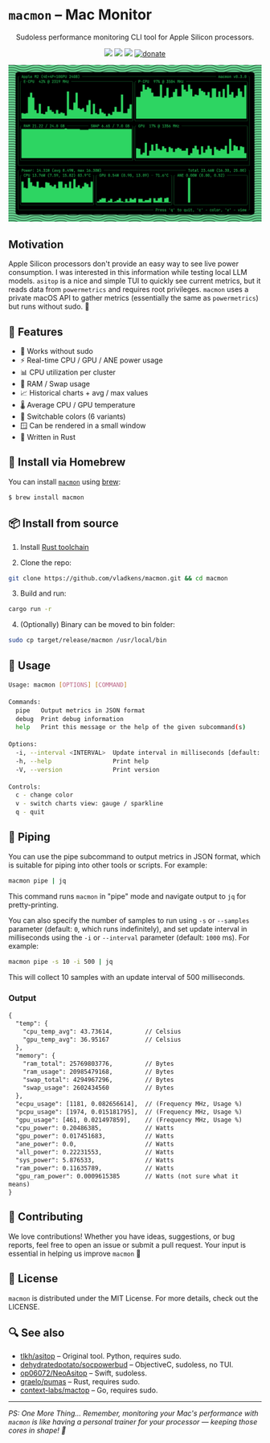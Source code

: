 # `macmon` – Mac Monitor

<div align="center">

Sudoless performance monitoring CLI tool for Apple Silicon processors.

[<img src="https://badgen.net/github/assets-dl/vladkens/macmon" />](https://github.com/vladkens/macmon/releases)
[<img src="https://badgen.net/github/release/vladkens/macmon" />](https://github.com/vladkens/macmon/releases)
[<img src="https://badgen.net/github/license/vladkens/macmon" />](https://github.com/vladkens/macmon/blob/main/LICENSE)
[<img src="https://badgen.net/static/-/buy%20me%20a%20coffee/ff813f?icon=buymeacoffee&label" alt="donate" />](https://buymeacoffee.com/vladkens)

</div>

<div align="center">
  <img src="https://github.com/vladkens/macmon/blob/assets/macmon.png?raw=true" alt="preview" />
</div>

## Motivation

Apple Silicon processors don't provide an easy way to see live power consumption. I was interested in this information while testing local LLM models. `asitop` is a nice and simple TUI to quickly see current metrics, but it reads data from `powermetrics` and requires root privileges. `macmon` uses a private macOS API to gather metrics (essentially the same as `powermetrics`) but runs without sudo. 🎉

## 🌟 Features

- 🚫 Works without sudo
- ⚡ Real-time CPU / GPU / ANE power usage
- 📊 CPU utilization per cluster
- 💾 RAM / Swap usage
- 📈 Historical charts + avg / max values
- 🌡️ Average CPU / GPU temperature
- 🎨 Switchable colors (6 variants)
- 🪟 Can be rendered in a small window
- 🦀 Written in Rust

## 🍺 Install via Homebrew

You can install [`macmon`](https://formulae.brew.sh/formula/macmon) using [brew](https://brew.sh/):

```sh
$ brew install macmon
```

## 📦 Install from source

1. Install [Rust toolchain](https://www.rust-lang.org/tools/install)

2. Clone the repo:

```sh
git clone https://github.com/vladkens/macmon.git && cd macmon
```

3. Build and run:

```sh
cargo run -r
```

4. (Optionally) Binary can be moved to bin folder:

```sh
sudo cp target/release/macmon /usr/local/bin
```

## 🚀 Usage

```sh
Usage: macmon [OPTIONS] [COMMAND]

Commands:
  pipe   Output metrics in JSON format
  debug  Print debug information
  help   Print this message or the help of the given subcommand(s)

Options:
  -i, --interval <INTERVAL>  Update interval in milliseconds [default: 1000]
  -h, --help                 Print help
  -V, --version              Print version

Controls:
  c - change color
  v - switch charts view: gauge / sparkline
  q - quit
```

## 🚰 Piping

You can use the pipe subcommand to output metrics in JSON format, which is suitable for piping into other tools or scripts. For example:

```sh
macmon pipe | jq
```

This command runs `macmon` in "pipe" mode and navigate output to `jq` for pretty-printing.

You can also specify the number of samples to run using `-s` or `--samples` parameter (default: `0`, which runs indefinitely), and set update interval in milliseconds using the `-i` or `--interval` parameter (default: `1000` ms). For example:

```sh
macmon pipe -s 10 -i 500 | jq
```

This will collect 10 samples with an update interval of 500 milliseconds.

### Output

```jsonc
{
  "temp": {
    "cpu_temp_avg": 43.73614,         // Celsius
    "gpu_temp_avg": 36.95167          // Celsius
  },
  "memory": {
    "ram_total": 25769803776,         // Bytes
    "ram_usage": 20985479168,         // Bytes
    "swap_total": 4294967296,         // Bytes
    "swap_usage": 2602434560          // Bytes
  },
  "ecpu_usage": [1181, 0.082656614],  // (Frequency MHz, Usage %)
  "pcpu_usage": [1974, 0.015181795],  // (Frequency MHz, Usage %)
  "gpu_usage": [461, 0.021497859],    // (Frequency MHz, Usage %)
  "cpu_power": 0.20486385,            // Watts
  "gpu_power": 0.017451683,           // Watts
  "ane_power": 0.0,                   // Watts
  "all_power": 0.22231553,            // Watts
  "sys_power": 5.876533,              // Watts
  "ram_power": 0.11635789,            // Watts
  "gpu_ram_power": 0.0009615385       // Watts (not sure what it means)
}
```

## 🤝 Contributing
We love contributions! Whether you have ideas, suggestions, or bug reports, feel free to open an issue or submit a pull request. Your input is essential in helping us improve `macmon` 💪

## 📝 License
`macmon` is distributed under the MIT License. For more details, check out the LICENSE.

## 🔍 See also
- [tlkh/asitop](https://github.com/tlkh/asitop) – Original tool. Python, requires sudo.
- [dehydratedpotato/socpowerbud](https://github.com/dehydratedpotato/socpowerbud) – ObjectiveC, sudoless, no TUI.
- [op06072/NeoAsitop](https://github.com/op06072/NeoAsitop) – Swift, sudoless.
- [graelo/pumas](https://github.com/graelo/pumas) – Rust, requires sudo.
- [context-labs/mactop](https://github.com/context-labs/mactop) – Go, requires sudo.

---

*PS: One More Thing... Remember, monitoring your Mac's performance with `macmon` is like having a personal trainer for your processor — keeping those cores in shape! 💪*
